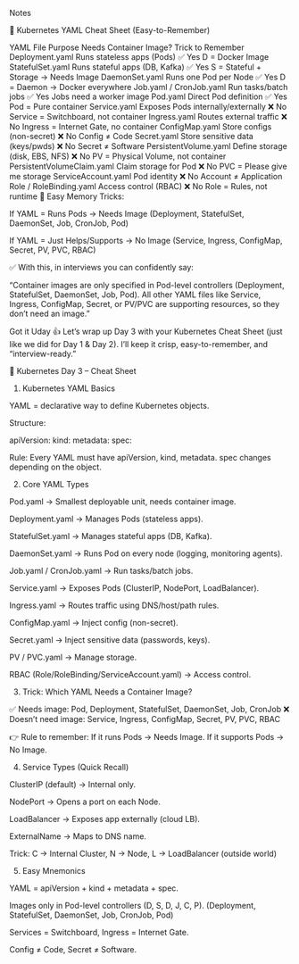 Notes

🚀 Kubernetes YAML Cheat Sheet (Easy-to-Remember)

YAML File	Purpose	Needs Container Image?	Trick to Remember
Deployment.yaml	Runs stateless apps (Pods)	✅ Yes	D = Docker Image
StatefulSet.yaml	Runs stateful apps (DB, Kafka)	✅ Yes	S = Stateful + Storage → Needs Image
DaemonSet.yaml	Runs one Pod per Node	✅ Yes	D = Daemon → Docker everywhere
Job.yaml / CronJob.yaml	Run tasks/batch jobs	✅ Yes	Jobs need a worker image
Pod.yaml	Direct Pod definition	✅ Yes	Pod = Pure container
Service.yaml	Exposes Pods internally/externally	❌ No	Service = Switchboard, not container
Ingress.yaml	Routes external traffic	❌ No	Ingress = Internet Gate, no container
ConfigMap.yaml	Store configs (non-secret)	❌ No	Config ≠ Code
Secret.yaml	Store sensitive data (keys/pwds)	❌ No	Secret ≠ Software
PersistentVolume.yaml	Define storage (disk, EBS, NFS)	❌ No	PV = Physical Volume, not container
PersistentVolumeClaim.yaml	Claim storage for Pod	❌ No	PVC = Please give me storage
ServiceAccount.yaml	Pod identity	❌ No	Account ≠ Application
Role / RoleBinding.yaml	Access control (RBAC)	❌ No	Role = Rules, not runtime
🧠 Easy Memory Tricks:

If YAML = Runs Pods → Needs Image
(Deployment, StatefulSet, DaemonSet, Job, CronJob, Pod)

If YAML = Just Helps/Supports → No Image
(Service, Ingress, ConfigMap, Secret, PV, PVC, RBAC)

✅ With this, in interviews you can confidently say:

“Container images are only specified in Pod-level controllers (Deployment, StatefulSet, DaemonSet, Job, Pod). All other YAML files like Service, Ingress, ConfigMap, Secret, or PV/PVC are supporting resources, so they don’t need an image.”



Got it Uday 👍 Let’s wrap up Day 3 with your Kubernetes Cheat Sheet (just like we did for Day 1 & Day 2). I’ll keep it crisp, easy-to-remember, and “interview-ready.”

📘 Kubernetes Day 3 – Cheat Sheet
1. Kubernetes YAML Basics

YAML = declarative way to define Kubernetes objects.

Structure:

apiVersion:
kind:
metadata:
spec:


Rule: Every YAML must have apiVersion, kind, metadata.
spec changes depending on the object.

2. Core YAML Types

Pod.yaml → Smallest deployable unit, needs container image.

Deployment.yaml → Manages Pods (stateless apps).

StatefulSet.yaml → Manages stateful apps (DB, Kafka).

DaemonSet.yaml → Runs Pod on every node (logging, monitoring agents).

Job.yaml / CronJob.yaml → Run tasks/batch jobs.

Service.yaml → Exposes Pods (ClusterIP, NodePort, LoadBalancer).

Ingress.yaml → Routes traffic using DNS/host/path rules.

ConfigMap.yaml → Inject config (non-secret).

Secret.yaml → Inject sensitive data (passwords, keys).

PV / PVC.yaml → Manage storage.

RBAC (Role/RoleBinding/ServiceAccount.yaml) → Access control.

3. Trick: Which YAML Needs a Container Image?

✅ Needs image: Pod, Deployment, StatefulSet, DaemonSet, Job, CronJob
❌ Doesn’t need image: Service, Ingress, ConfigMap, Secret, PV, PVC, RBAC

👉 Rule to remember:
If it runs Pods → Needs Image. If it supports Pods → No Image.

4. Service Types (Quick Recall)

ClusterIP (default) → Internal only.

NodePort → Opens a port on each Node.

LoadBalancer → Exposes app externally (cloud LB).

ExternalName → Maps to DNS name.

Trick: C → Internal Cluster, N → Node, L → LoadBalancer (outside world)

5. Easy Mnemonics

YAML = apiVersion + kind + metadata + spec.

Images only in Pod-level controllers (D, S, D, J, C, P).
(Deployment, StatefulSet, DaemonSet, Job, CronJob, Pod)

Services = Switchboard, Ingress = Internet Gate.

Config ≠ Code, Secret ≠ Software.
